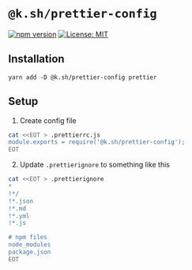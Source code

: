 # `@k.sh/prettier-config`

[![npm version][package-version-badge]][package-version]
[![License: MIT](https://img.shields.io/badge/license-mit-yellow.svg)](https://opensource.org/licenses/MIT)

## Installation

`yarn add -D @k.sh/prettier-config prettier`

## Setup

1. Create config file

```sh
cat <<EOT > .prettierrc.js
module.exports = require('@k.sh/prettier-config');
EOT
```

2. Update `.prettierignore` to something like this

```sh
cat <<EOT > .prettierignore
*
!*/
!*.json
!*.md
!*.yml
!*.js

# npm files
node_modules
package.json
EOT
```

[package-version-badge]: https://badge.fury.io/js/@k.sh%2Fprettier-config.svg
[package-version]: https://www.npmjs.com/package/@k.sh/prettier-config
